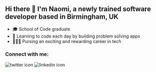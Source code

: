 ## Hi there 👋 I'm Naomi, a newly trained software developer based in Birmingham, UK 

- 🎓 School of Code graduate 
- 🧠 Learning to code each day by building problem solving apps 
- 👩🏾‍💻 Pursing an exciting and rewarding career in tech

### Connect with me:
![twitter icon](https://twitter.com/naomiudev)
![linkedin icon](https://www.linkedin.com/in/naomi-uwamungu-291333168/)
